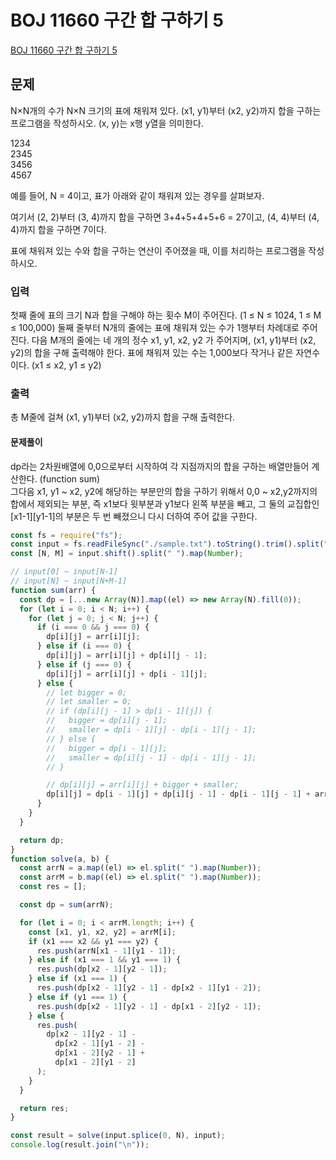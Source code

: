 # BOJ 11660 구간 합 구하기 5

[BOJ 11660 구간 합 구하기 5](https://www.acmicpc.net/problem/11660)

## 문제

N×N개의 수가 N×N 크기의 표에 채워져 있다. (x1, y1)부터 (x2, y2)까지 합을 구하는 프로그램을 작성하시오. (x, y)는 x행 y열을 의미한다.

1234  
2345  
3456  
4567

예를 들어, N = 4이고, 표가 아래와 같이 채워져 있는 경우를 살펴보자.

여기서 (2, 2)부터 (3, 4)까지 합을 구하면 3+4+5+4+5+6 = 27이고, (4, 4)부터 (4, 4)까지 합을 구하면 7이다.

표에 채워져 있는 수와 합을 구하는 연산이 주어졌을 때, 이를 처리하는 프로그램을 작성하시오.

### 입력

첫째 줄에 표의 크기 N과 합을 구해야 하는 횟수 M이 주어진다. (1 ≤ N ≤ 1024, 1 ≤ M ≤ 100,000) 둘째 줄부터 N개의 줄에는 표에 채워져 있는 수가 1행부터 차례대로 주어진다. 다음 M개의 줄에는 네 개의 정수 x1, y1, x2, y2 가 주어지며, (x1, y1)부터 (x2, y2)의 합을 구해 출력해야 한다. 표에 채워져 있는 수는 1,000보다 작거나 같은 자연수이다. (x1 ≤ x2, y1 ≤ y2)

### 출력

총 M줄에 걸쳐 (x1, y1)부터 (x2, y2)까지 합을 구해 출력한다.

#### 문제풀이

dp라는 2차원배열에 0,0으로부터 시작하여 각 지점까지의 합을 구하는 배열만들어 계산한다. (function sum)  
그다음 x1, y1 ~ x2, y2에 해당하는 부분만의 합을 구하기 위해서 0,0 ~ x2,y2까지의 합에서 제외되는 부분, 즉 x1보다 윗부분과 y1보다 왼쪽 부분을 빼고, 그 둘의 교집합인 [x1-1][y1-1]의 부분은 두 번 빼졌으니 다시 더하여 주어 값을 구한다.

```js
const fs = require("fs");
const input = fs.readFileSync("./sample.txt").toString().trim().split("\n");
const [N, M] = input.shift().split(" ").map(Number);

// input[0] ~ input[N-1]
// input[N] ~ input[N+M-1]
function sum(arr) {
  const dp = [...new Array(N)].map((el) => new Array(N).fill(0));
  for (let i = 0; i < N; i++) {
    for (let j = 0; j < N; j++) {
      if (i === 0 && j === 0) {
        dp[i][j] = arr[i][j];
      } else if (i === 0) {
        dp[i][j] = arr[i][j] + dp[i][j - 1];
      } else if (j === 0) {
        dp[i][j] = arr[i][j] + dp[i - 1][j];
      } else {
        // let bigger = 0;
        // let smaller = 0;
        // if (dp[i][j - 1] > dp[i - 1][j]) {
        //   bigger = dp[i][j - 1];
        //   smaller = dp[i - 1][j] - dp[i - 1][j - 1];
        // } else {
        //   bigger = dp[i - 1][j];
        //   smaller = dp[i][j - 1] - dp[i - 1][j - 1];
        // }

        // dp[i][j] = arr[i][j] + bigger + smaller;
        dp[i][j] = dp[i - 1][j] + dp[i][j - 1] - dp[i - 1][j - 1] + arr[i][j];
      }
    }
  }

  return dp;
}
function solve(a, b) {
  const arrN = a.map((el) => el.split(" ").map(Number));
  const arrM = b.map((el) => el.split(" ").map(Number));
  const res = [];

  const dp = sum(arrN);

  for (let i = 0; i < arrM.length; i++) {
    const [x1, y1, x2, y2] = arrM[i];
    if (x1 === x2 && y1 === y2) {
      res.push(arrN[x1 - 1][y1 - 1]);
    } else if (x1 === 1 && y1 === 1) {
      res.push(dp[x2 - 1][y2 - 1]);
    } else if (x1 === 1) {
      res.push(dp[x2 - 1][y2 - 1] - dp[x2 - 1][y1 - 2]);
    } else if (y1 === 1) {
      res.push(dp[x2 - 1][y2 - 1] - dp[x1 - 2][y2 - 1]);
    } else {
      res.push(
        dp[x2 - 1][y2 - 1] -
          dp[x2 - 1][y1 - 2] -
          dp[x1 - 2][y2 - 1] +
          dp[x1 - 2][y1 - 2]
      );
    }
  }

  return res;
}

const result = solve(input.splice(0, N), input);
console.log(result.join("\n"));
```
